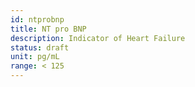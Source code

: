 ```yaml
---
id: ntprobnp
title: NT pro BNP
description: Indicator of Heart Failure
status: draft
unit: pg/mL
range: < 125
---
```

